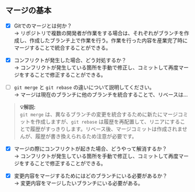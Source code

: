 ## マージの基本
- [x] Gitでのマージとは何か？  
→  リポジトリで複数の開発者が作業をする場合は、それぞれがブランチを作成し、作成したブランチ上で作業を行う。作業を行った内容を産業完了時にマージすることで統合することができる。 

- [x] コンフリクトが発生した場合、どう対処するか？  
→  コンフリクトが発生している箇所を手動で修正し、コミットして再度マージをすることで修正することができる。 

- [ ] `git merge` と `git rebase` の違いについて説明してください。  
→  マージは現在のブランチに他のブランチを統合することで、リベースは...

> **💡解説:**  
> `git merge` は、異なるブランチの変更を統合するために新たにマージコミットを作成しますが、`git rebase` は履歴を再配置して、リニアにすることで履歴がすっきりします。リベース後、マージコミットは作成されませんが、履歴が書き換えられるため注意が必要です。

- [x] マージの際にコンフリクトが起きた場合、どうやって解消するか？  
→  コンフリクトが発生している箇所を手動で修正し、コミットして再度マージをすることで修正することができる。 

- [x] 変更内容をマージするためにはどのブランチにいる必要があるか？  
→  変更内容をマージしたいブランチにいる必要がある。  
